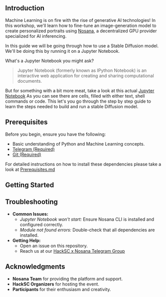 

## Introduction

Machine Learning is on fire with the rise of generative AI technologies! 
In this workshop, we'll learn how to fine-tune an image-generation model to create personalized portraits using [Nosana](https://nosana.com/), a decentralized GPU provider specialized for AI inferencing.

In this guide we will be going through how to use a Stable Diffusion model.
We'll be doing this by running it on a Jupyter Notebook.

What's a Jupyter Notebook you might ask?

> Jupyter Notebook (formerly known as IPython Notebook) is an interactive web application for creating and sharing computational documents.

But for something with a bit more meat, take a look at this actual [Jupyter Notebook](https://jupyterlite.github.io/demo/lab/index.html)
As you can see there are cells, filled with either text, shell commands or code.
This let's you go through the step by step guide to learn the steps needed to build and run a stable Diffusion model.

## Prerequisites

Before you begin, ensure you have the following:

- Basic understanding of Python and Machine Learning concepts.
- [Telegram (Required)](https://telegram.org/)
- [Git (Required)](https://git-scm.com/downloads)

For detailed instructions on how to install these dependencies please take a look at [Prerequisites.md](./Prerequisites.md) 

## Getting Started



## Troubleshooting

- **Common Issues:**
  - *Jupyter Notebook won't start:* Ensure Nosana CLI is installed and configured correctly.
  - *Module not found errors:* Double-check that all dependencies are installed.
- **Getting Help:**
  - Open an issue on this repository.
  - Reach us at our [HackSC x Nosana Telegram Group](https://t.me/nosana_hacksc)


## Acknowledgments

- **Nosana Team** for providing the platform and support.
- **HackSC Organizers** for hosting the event.
- **Participants** for their enthusiasm and creativity.


